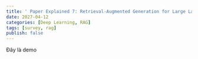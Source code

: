 ```yaml
---
title: ' Paper Explained 7: Retrieval-Augmented Generation for Large Language Models '
date: 2027-04-12
categories: [Deep Learning, RAG]
tags: [survey, rag]
publish: false
---
```


Đây là demo
